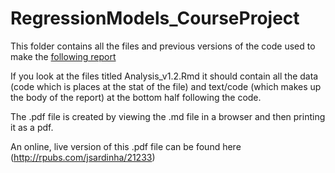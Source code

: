 RegressionModels_CourseProject
==============================

This folder contains all the files and previous versions of the code used to make the [following report](https://github.com/JovanSardinha/RegressionModels_CourseProject/blob/master/Jovan%20Sardinha%20%20-%20Exploring%20the%20Relationship%20between%20Transmission%20Type%20and%20Fuel%20Economy.pdf)  

If you look at the files titled Analysis_v1.2.Rmd it should contain all the data (code which is places at the stat of the file) and text/code (which makes up the body of the report) at the bottom half following the code.   

The .pdf file is created by viewing the .md file in a browser and then printing it as a pdf.  

An online, live version of this .pdf file can be found here (http://rpubs.com/jsardinha/21233)
